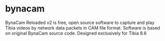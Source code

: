 # bynacam
BynaCam Reloaded v2 is free, open source software to capture and play Tibia videos by network data packets in CAM file format. Software is based on original BynaCam source code. Designed exclusively for Tibia 8.6
